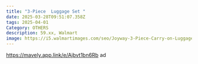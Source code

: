 ```yaml
---
title: "3-Piece  Luggage Set "
date: 2025-03-28T09:51:07.358Z
tags: 2025-04-01
Category: OTHERS
description: 59.xx, Walmart
image: https://i5.walmartimages.com/seo/Joyway-3-Piece-Carry-on-Luggage-Set-with-Swivel-Wheel-Combination-Lock-Lightweight-Hard-Shell-Set-Black_1507e466-868f-428b-83f1-477e4b66940d.9fa582c273a9f3805590c501c6600c4a.jpeg?odnHeight=2000&odnWidth=2000&odnBg=FFFFFF
---
```

https://mavely.app.link/e/Ajbvt1bn6Rb   ad